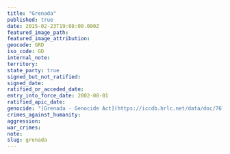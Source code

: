 ```yaml
---
title: "Grenada"
published: true
date: 2015-02-23T19:08:00.000Z
featured_image_path:
featured_image_attribution:
geocode: GRD
iso_code: GD
internal_note:
territory:
state_party: true
signed_but_not_ratified:
signed_date:
ratified_or_acceded_date:
entry_into_force_date: 2002-08-01
ratified_apic_date:
genocide: "[Grenada - Genocide Act](https://iccdb.hrlc.net/data/doc/761/keyword/46/)"
crimes_against_humanity:
aggression:
war_crimes:
note:
slug: grenada
---
```

